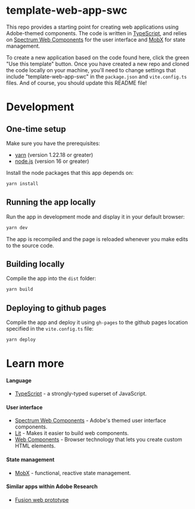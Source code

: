 # template-web-app-swc

This repo provides a starting point for creating web applications using Adobe-themed components. The code is written in [TypeScript](https://www.typescriptlang.org/), and relies on [Spectrum Web Components](https://opensource.adobe.com/spectrum-web-components/) for the user interface and [MobX](https://mobx.js.org/README.html) for state management.

To create a new application based on the code found here, click the green "Use this template" button. Once you have created a new repo and cloned the code locally on your machine, you'll need to change settings that include "template-web-app-swc" in the `package.json` and `vite.config.ts` files. And of course, you should update this README file!

# Development

## One-time setup

Make sure you have the prerequisites:

- [yarn](https://yarnpkg.com/) (version 1.22.18 or greater)
- [node.js](https://nodejs.org/) (version 16 or greater)

Install the node packages that this app depends on:

```sh
yarn install
```

## Running the app locally

Run the app in development mode and display it in your default browser:

```sh
yarn dev
```

The app is recompiled and the page is reloaded whenever you make edits to the source code.

## Building locally

Compile the app into the `dist` folder:

```sh
yarn build
```

## Deploying to github pages

Compile the app and deploy it using `gh-pages` to the github pages location specified in the `vite.config.ts` file:

```sh
yarn deploy
```

# Learn more

#### Language

- [TypeScript](https://www.typescriptlang.org/) - a strongly-typed superset of JavaScript.

#### User interface

- [Spectrum Web Components](https://opensource.adobe.com/spectrum-web-components/) - Adobe's themed user interface components.
- [Lit](https://lit.dev/) - Makes it easier to build web components.
- [Web Components](https://www.webcomponents.org/) - Browser technology that lets you create custom HTML elements.

#### State management

- [MobX](https://mobx.js.org/) - functional, reactive state management.

#### Similar apps within Adobe Research

- [Fusion web prototype](https://git.corp.adobe.com/fusion/fusion-web)

